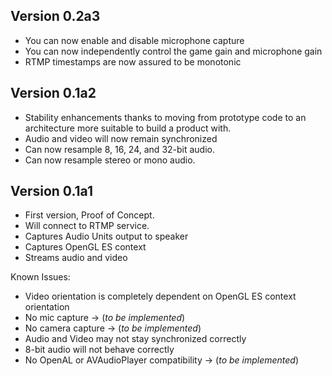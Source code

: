 Version 0.2a3
----

- You can now enable and disable microphone capture
- You can now independently control the game gain and microphone gain
- RTMP timestamps are now assured to be monotonic


Version 0.1a2
----

- Stability enhancements thanks to moving from prototype code to an architecture more suitable to build a product with.
- Audio and video will now remain synchronized
- Can now resample 8, 16, 24, and 32-bit audio.
- Can now resample stereo or mono audio.


Version 0.1a1
----

- First version, Proof of Concept.
- Will connect to RTMP service.
- Captures Audio Units output to speaker
- Captures OpenGL ES context
- Streams audio and video

Known Issues:
- Video orientation is completely dependent on OpenGL ES context orientation
- No mic capture  -> (*to be implemented*)
- No camera capture -> (*to be implemented*)
- Audio and Video may not stay synchronized correctly
- 8-bit audio will not behave correctly
- No OpenAL or AVAudioPlayer compatibility -> (*to be implemented*)
